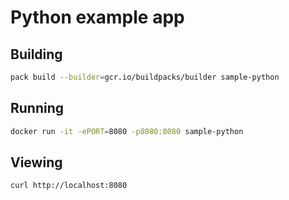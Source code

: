 # Python example app

## Building

```bash
pack build --builder=gcr.io/buildpacks/builder sample-python
```

## Running

```bash
docker run -it -ePORT=8080 -p8080:8080 sample-python
```

## Viewing

```bash
curl http://localhost:8080
```
